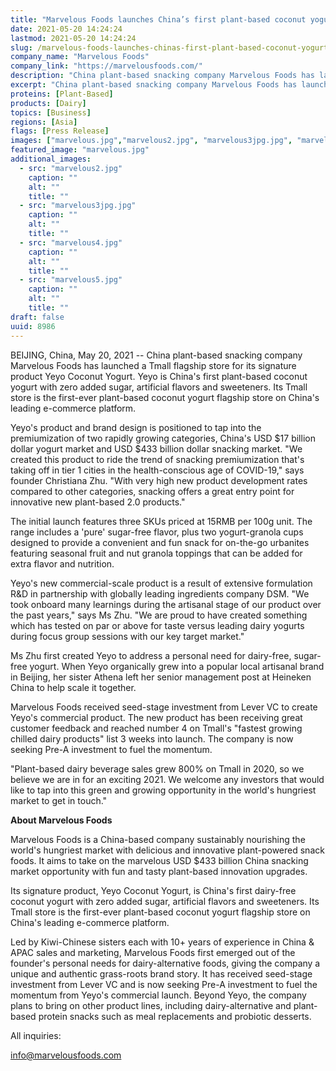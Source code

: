 ```yaml
---
title: "Marvelous Foods launches China’s first plant-based coconut yogurt store on Tmall"
date: 2021-05-20 14:24:24
lastmod: 2021-05-20 14:24:24
slug: /marvelous-foods-launches-chinas-first-plant-based-coconut-yogurt-store-tmall
company_name: "Marvelous Foods"
company_link: "https://marvelousfoods.com/"
description: "China plant-based snacking company Marvelous Foods has launched a Tmall flagship store for its signature product Yeyo Coconut Yogurt."
excerpt: "China plant-based snacking company Marvelous Foods has launched a Tmall flagship store for its signature product Yeyo Coconut Yogurt."
proteins: [Plant-Based]
products: [Dairy]
topics: [Business]
regions: [Asia]
flags: [Press Release]
images: ["marvelous.jpg","marvelous2.jpg", "marvelous3jpg.jpg", "marvelous4.jpg", "marvelous5.jpg"]
featured_image: "marvelous.jpg"
additional_images:
  - src: "marvelous2.jpg"
    caption: ""
    alt: ""
    title: ""
  - src: "marvelous3jpg.jpg"
    caption: ""
    alt: ""
    title: ""
  - src: "marvelous4.jpg"
    caption: ""
    alt: ""
    title: ""
  - src: "marvelous5.jpg"
    caption: ""
    alt: ""
    title: ""
draft: false
uuid: 8986
---
```

BEIJING, China, May 20, 2021 \-- China plant-based snacking company
Marvelous Foods has launched a Tmall flagship store for its signature
product Yeyo Coconut Yogurt. Yeyo is China's first plant-based coconut
yogurt with zero added sugar, artificial flavors and sweeteners. Its
Tmall store is the first-ever plant-based coconut yogurt flagship store
on China's leading e-commerce platform.

Yeyo's product and brand design is positioned to tap into the
premiumization of two rapidly growing categories, China's USD \$17
billion dollar yogurt market and USD \$433 billion dollar snacking
market. "We created this product to ride the trend of snacking
premiumization that's taking off in tier 1 cities in the
health-conscious age of COVID-19," says founder Christiana Zhu. "With
very high new product development rates compared to other categories,
snacking offers a great entry point for innovative new plant-based 2.0
products."

The initial launch features three SKUs priced at 15RMB per 100g unit.
The range includes a 'pure' sugar-free flavor, plus two yogurt-granola
cups designed to provide a convenient and fun snack for on-the-go
urbanites featuring seasonal fruit and nut granola toppings that can be
added for extra flavor and nutrition.

Yeyo's new commercial-scale product is a result of extensive formulation
R&D in partnership with globally leading ingredients company DSM. "We
took onboard many learnings during the artisanal stage of our product
over the past years," says Ms Zhu. "We are proud to have created
something which has tested on par or above for taste versus leading
dairy yogurts during focus group sessions with our key target market."

Ms Zhu first created Yeyo to address a personal need for dairy-free,
sugar-free yogurt. When Yeyo organically grew into a popular local
artisanal brand in Beijing, her sister Athena left her senior management
post at Heineken China to help scale it together.  

Marvelous Foods received seed-stage investment from Lever VC to create
Yeyo's commercial product. The new product has been receiving great
customer feedback and reached number 4 on Tmall's "fastest growing
chilled dairy products" list 3 weeks into launch. The company is now
seeking Pre-A investment to fuel the momentum.

"Plant-based dairy beverage sales grew 800% on Tmall in 2020, so we
believe we are in for an exciting 2021. We welcome any investors that
would like to tap into this green and growing opportunity in the world's
hungriest market to get in touch."

**About Marvelous Foods**

Marvelous Foods is a China-based company sustainably nourishing the
world\'s hungriest market with delicious and innovative plant-powered
snack foods. It aims to take on the marvelous USD \$433 billion China
snacking market opportunity with fun and tasty plant-based innovation
upgrades.

Its signature product, Yeyo Coconut Yogurt, is China's first dairy-free
coconut yogurt with zero added sugar, artificial flavors and sweeteners.
Its Tmall store is the first-ever plant-based coconut yogurt flagship
store on China's leading e-commerce platform.

Led by Kiwi-Chinese sisters each with 10+ years of experience in China &
APAC sales and marketing, Marvelous Foods first emerged out of the
founder's personal needs for dairy-alternative foods, giving the company
a unique and authentic grass-roots brand story. It has received
seed-stage investment from Lever VC and is now seeking Pre-A investment
to fuel the momentum from Yeyo's commercial launch. Beyond Yeyo, the
company plans to bring on other product lines, including
dairy-alternative and plant-based protein snacks such as meal
replacements and probiotic desserts.

All inquiries:

<info@marvelousfoods.com> 
